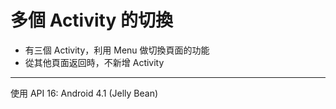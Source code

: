 # 多個 Activity 的切換

 - 有三個 Activity，利用 Menu 做切換頁面的功能
 - 從其他頁面返回時，不新增 Activity



------
使用 API 16: Android 4.1 (Jelly Bean)